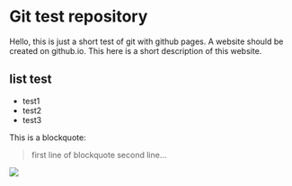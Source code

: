 # Git test repository
Hello, this is just a short test of git with github pages. A website should be created on github.io. This here is a short description of this website.  

## list test
* test1
* test2
* test3

This is a blockquote: 

> first line of blockquote
> second line...

<img src="https://christianbecker.name/images/christianbecker.png"/>

